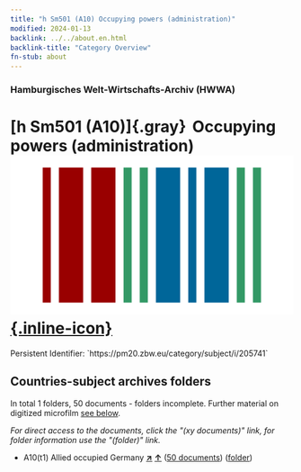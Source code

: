 ```yaml
---
title: "h Sm501 (A10) Occupying powers (administration)"
modified: 2024-01-13
backlink: ../../about.en.html
backlink-title: "Category Overview"
fn-stub: about
---
```


### Hamburgisches Welt-Wirtschafts-Archiv (HWWA)

# [h Sm501 (A10)]{.gray}&#8201; Occupying powers (administration) &#160; [![Wikidata](/images/Wikidata-logo.svg "Wikidata"){.inline-icon}](http://www.wikidata.org/entity/Q104700075)

<div class="hint">Persistent Identifier: `https://pm20.zbw.eu/category/subject/i/205741`</div>







## Countries-subject archives folders







In total 1 folders, 50 documents - folders incomplete. Further material on digitized microfilm [see below](#filmsections).

_For direct access to the documents, click the "(xy documents)" link, for folder information use the "(folder)" link._


- A10(t1) Allied occupied Germany [**&nearr;**](../../../geo/i/187230/about.en.html "Allied occupied Germany (all folders)") [**&uarr;**](../../../geo/about.en.html#A10(t1) "Country category system") (<a href="https://pm20.zbw.eu/iiifview/folder/sh/187230,205741" title="about: Allied occupied Germany : Occupying powers (administration)" target="_blank">50 documents</a>) ([folder](../../../../folder/sh/1872xx/187230/2057xx/205741/about.en.html))



<a id="filmsections" />













